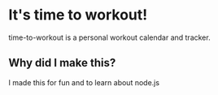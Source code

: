 # It's time to workout!

time-to-workout is a personal workout calendar and tracker.

## Why did I make this?

I made this for fun and to learn about node.js
